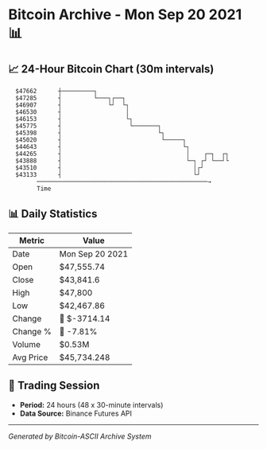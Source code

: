 # Bitcoin Archive - Mon Sep 20 2021 📊

## 📈 24-Hour Bitcoin Chart (30m intervals)

```
  $47662      ┼─────────┐                                      
  $47285      ┤         └───┐┌──┐                              
  $46907      ┤             └┘  └┐                             
  $46530      ┤                  │                             
  $46153      ┤                  └┐                            
  $45775      ┤                   └───────┐                    
  $45398      ┤                           └┐                   
  $45020      ┤                            └─────┐             
  $44643      ┤                                  └┐            
  $44265      ┤                                   │    ┌─┐  ┌┐ 
  $43888      ┤                                   └─┐ ┌┘ └──┘└ 
  $43510      ┤                                     │┌┘        
  $43133      ┤                                     └┘         
        ────────────────────────────────────────────────→
        Time
```

## 📊 Daily Statistics

| Metric | Value |
|--------|-------|
| Date | Mon Sep 20 2021 |
| Open | $47,555.74 |
| Close | $43,841.6 |
| High | $47,800 |
| Low | $42,467.86 |
| Change | 🔴 $-3714.14 |
| Change % | 🔴 -7.81% |
| Volume | $0.53M |
| Avg Price | $45,734.248 |

## 📅 Trading Session

- **Period:** 24 hours (48 x 30-minute intervals)
- **Data Source:** Binance Futures API

---
*Generated by Bitcoin-ASCII Archive System*
